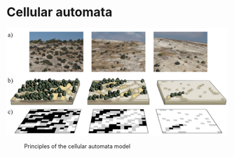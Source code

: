 # Cellular automata




![](ca_principles.png)


<figcaption style = "font-size: 90%; padding: 0 40px"> Principles of the cellular automata model </figcaption>
